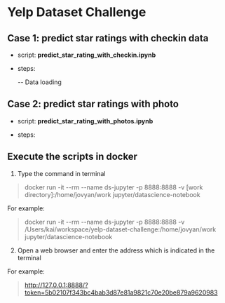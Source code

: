 # Yelp Dataset Challenge

## Case 1: predict star ratings with checkin data

- script: **predict_star_rating_with_checkin.ipynb**

- steps:

	-- Data loading

## Case 2: predict star ratings with photo

- script: **predict_star_rating_with_photos.ipynb**

- steps:


## Execute the scripts in docker

1. Type the command in terminal
> docker run -it --rm --name ds-jupyter -p 8888:8888 -v [work directory]:/home/jovyan/work jupyter/datascience-notebook

For example:
> docker run -it --rm --name ds-jupyter -p 8888:8888 -v /Users/kai/workspace/yelp-dataset-challenge:/home/jovyan/work jupyter/datascience-notebook


2. Open a web browser and enter the address which is indicated in the terminal

For example:
> http://127.0.0.1:8888/?token=5b02107f343bc4bab3d87e81a9821c70e20be879a9620983
